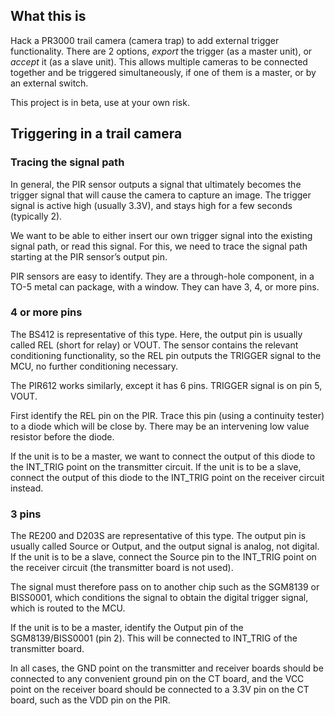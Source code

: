 ## What this is

Hack a PR3000 trail camera (camera trap) to add external trigger
functionality.  There are 2 options, _export_ the trigger (as
a master unit), or _accept_ it (as a slave unit).  This allows
multiple cameras to be connected together and be triggered
simultaneously, if one of them is a master, or by an external
switch.

This project is in beta, use at your own risk.

## Triggering in a trail camera

### Tracing the signal path

In general, the PIR sensor outputs a signal that ultimately becomes
the trigger signal that will cause the camera to capture an image.
The trigger signal is active high (usually 3.3V), and stays high
for a few seconds (typically 2).

We want to be able to either insert our own trigger signal into
the existing signal path, or read this signal.  For this, we need
to trace the signal path starting at the PIR sensor’s output pin.

PIR sensors are easy to identify.  They are a through-hole component,
in a TO-5 metal can package, with a window.  They can have 3, 4,
or more pins.

### 4 or more pins
The BS412 is representative of this type.  Here,
the output pin is usually called REL (short for relay) or VOUT.
The sensor contains the relevant conditioning functionality,
so the REL pin outputs the TRIGGER signal to the MCU, no further
conditioning necessary.

The PIR612 works similarly, except it has 6 pins.  TRIGGER signal
is on pin 5, VOUT.

First identify the REL pin on the PIR.  Trace this pin (using a
continuity tester) to a diode which will be close by.  There may
be an intervening low value resistor before the diode.

If the unit is to be a master, we want to connect the output of
this diode to the INT\_TRIG point on the transmitter circuit.
If the unit is to be a slave, connect the output of this diode to
the INT\_TRIG point on the receiver circuit instead.

### 3 pins
The RE200 and D203S are representative of this type.
The output pin is usually called Source or Output, and the output
signal is analog, not digital.  If the unit is to be a slave,
connect the Source pin to the INT\_TRIG point on the receiver
circuit (the transmitter board is not used).

The signal must therefore pass on to another chip such as the
SGM8139 or BISS0001, which conditions the signal to obtain the
digital trigger signal, which is routed to the MCU.

If the unit is to be a master, identify the Output pin of the
SGM8139/BISS0001 (pin 2).  This will be connected to 
INT\_TRIG of the transmitter board.

In all cases, the GND point on the transmitter and receiver boards
should be connected to any convenient ground pin on the CT board,
and the VCC point on the receiver board should be connected to a
3.3V pin on the CT board, such as the VDD pin on the PIR.

